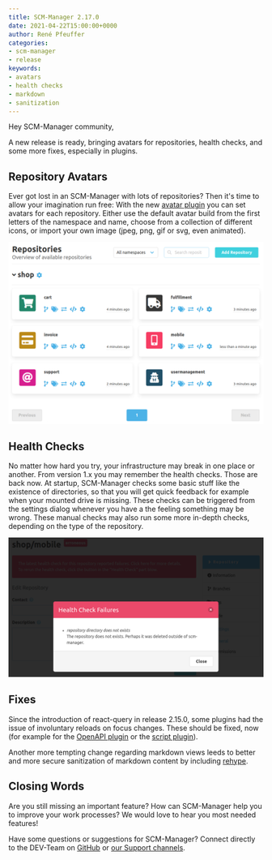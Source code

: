 ```yaml
---
title: SCM-Manager 2.17.0
date: 2021-04-22T15:00:00+0000
author: René Pfeuffer
categories:
- scm-manager
- release
keywords:
- avatars
- health checks
- markdown
- sanitization
---
```


Hey SCM-Manager community,

A new release is ready, bringing avatars for repositories, health checks, and
some more fixes, especially in plugins.

## Repository Avatars

Ever got lost in an SCM-Manager with lots of repositories? Then it's time to allow
your imagination run free: With the new
[avatar plugin](https://www.scm-manager.org/plugins/scm-repository-avatar-plugin/)
you can set avatars for each repository. Either use the default avatar build from
the first letters of the namespace and name, choose from a collection of different
icons, or import your own image (jpeg, png, gif or svg, even animated).

![SCM-Manager repository overview with custom avatars](./assets/avatars.png)

## Health Checks

No matter how hard you try, your infrastructure may break in one place or another.
From version 1.x you may remember the health checks. Those are back now. At startup,
SCM-Manager checks some basic stuff like the existence of directories, so that
you will get quick feedback for example when your mounted drive is missing. These
checks can be triggered from the settings dialog whenever you have a the feeling
something may be wrong. These manual checks may also run some more in-depth checks,
depending on the type of the repository.

![SCM-Manager health check details in settings dialog](./assets/healthChecks.png)

## Fixes

Since the introduction of react-query in release 2.15.0, some plugins had the issue
of involuntary reloads on focus changes. These should be fixed, now (for example
for the [OpenAPI plugin](https://www.scm-manager.org/plugins/scm-openapi-plugin/)
or the [script plugin](https://www.scm-manager.org/plugins/scm-script-plugin/)).

Another more tempting change regarding markdown views leeds to better and more secure
sanitization of markdown content by including [rehype](https://github.com/rehypejs/rehype).

## Closing Words

Are you still missing an important feature? How can SCM-Manager help you to improve your work processes? We would love to hear you most needed features!

Have some questions or suggestions for SCM-Manager? Connect directly to the DEV-Team on [GitHub](https://github.com/scm-manager/scm-manager/) or [our Support channels](https://www.scm-manager.org/support/).
